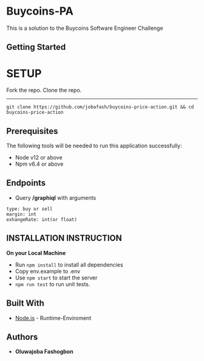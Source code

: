 # Buycoins-PA

This is a solution to the Buycoins Software Engineer Challenge

## Getting Started

# SETUP

Fork the repo.
Clone the repo.

---

`git clone https://github.com/jobafash/buycoins-price-action.git && cd buycoins-price-action`

## Prerequisites

The following tools will be needed to run this application successfully:

- Node v12 or above
- Npm v6.4 or above

## Endpoints

- Query **/graphiql** with arguments

```
type: buy or sell
margin: int
exhangeRate: int(or float)
```

## INSTALLATION INSTRUCTION

**On your Local Machine**

- Run `npm install` to install all dependencies
- Copy env.example to .env
- Use `npm start` to start the server
- `npm run test` to run unit tests.

## Built With

- [Node.js](http://www.nodejs.org/) - Runtime-Enviroment

## Authors

- **Oluwajoba Fashogbon**
